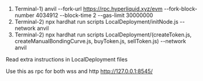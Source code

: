 1) Terminal-1) anvil --fork-url https://rpc.hyperliquid.xyz/evm --fork-block-number 4034912 --block-time 2 --gas-limit 30000000
2) Terminal-2) npx hardhat run scripts LocalDeployment/initNode.js --network anvil 
3) Terminal-2) npx hardhat run scripts LocalDeployment/(createToken.js, createManualBondingCurve.js, buyToken.js, sellToken.js) --network anvil

Read extra instructions in LocalDeployment files  

Use this as rpc for both wss and http http://127.0.0.1:8545/